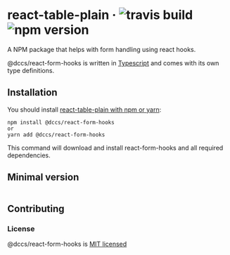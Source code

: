 # react-table-plain &middot; ![travis build](https://img.shields.io/travis/DCCS-IT-Business-Solutions/react-form-hooks.svg) ![npm version](https://img.shields.io/npm/v/@dccs/react-form-hooks.svg)

A NPM package that helps with form handling using react hooks.

@dccs/react-form-hooks is written in [Typescript](https://www.typescriptlang.org/) and comes with its own type definitions.

## Installation

You should install [react-table-plain with npm or yarn](https://www.npmjs.com/package/@dccs/react-form-hooks):

    npm install @dccs/react-form-hooks
    or
    yarn add @dccs/react-form-hooks

This command will download and install react-form-hooks and all required dependencies.

## Minimal version

```javascript
```

## Contributing

### License

@dccs/react-form-hooks is [MIT licensed](https://github.com/facebook/react/blob/master/LICENSE)
